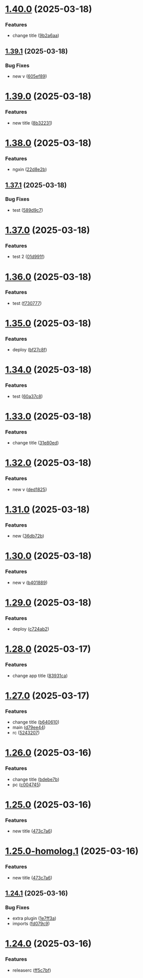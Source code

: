 # [1.40.0](https://github.com/yago-liv/semantic-test/compare/v1.39.1...v1.40.0) (2025-03-18)


### Features

* change title ([9b2a6aa](https://github.com/yago-liv/semantic-test/commit/9b2a6aae82c24f54d76708d5ace399de677d8566))

## [1.39.1](https://github.com/yago-liv/semantic-test/compare/v1.39.0...v1.39.1) (2025-03-18)


### Bug Fixes

* new v ([605ef89](https://github.com/yago-liv/semantic-test/commit/605ef890c338ce42af1cad7b3dadb4b83858edc3))

# [1.39.0](https://github.com/yago-liv/semantic-test/compare/v1.38.0...v1.39.0) (2025-03-18)


### Features

* new title ([8b32231](https://github.com/yago-liv/semantic-test/commit/8b32231dcee66f6f76c09e210a9743d1e7b86d88))

# [1.38.0](https://github.com/yago-liv/semantic-test/compare/v1.37.1...v1.38.0) (2025-03-18)


### Features

* ngxin ([22d8e2b](https://github.com/yago-liv/semantic-test/commit/22d8e2b54441f536e2f32c53e2832c417b003447))

## [1.37.1](https://github.com/yago-liv/semantic-test/compare/v1.37.0...v1.37.1) (2025-03-18)


### Bug Fixes

* test ([589d9c7](https://github.com/yago-liv/semantic-test/commit/589d9c778e5a432bc9c9f8f82b53d9269999a41b))

# [1.37.0](https://github.com/yago-liv/semantic-test/compare/v1.36.0...v1.37.0) (2025-03-18)


### Features

* test 2 ([01d991f](https://github.com/yago-liv/semantic-test/commit/01d991f309438512ebf66c193acc2a1246c1d89c))

# [1.36.0](https://github.com/yago-liv/semantic-test/compare/v1.35.0...v1.36.0) (2025-03-18)


### Features

* test ([f730777](https://github.com/yago-liv/semantic-test/commit/f730777f7dce78e77f9ecb75451eb26b3380dd6a))

# [1.35.0](https://github.com/yago-liv/semantic-test/compare/v1.34.0...v1.35.0) (2025-03-18)


### Features

* deploy ([bf27c8f](https://github.com/yago-liv/semantic-test/commit/bf27c8f0901f5ebdd6b7831c3296bc90ccccb944))

# [1.34.0](https://github.com/yago-liv/semantic-test/compare/v1.33.0...v1.34.0) (2025-03-18)


### Features

* test ([60a37c8](https://github.com/yago-liv/semantic-test/commit/60a37c8f081236ae40d9f03b2e79bb1cdfa867aa))

# [1.33.0](https://github.com/yago-liv/semantic-test/compare/v1.32.0...v1.33.0) (2025-03-18)


### Features

* change title ([31e80ed](https://github.com/yago-liv/semantic-test/commit/31e80eded48b764c3c4c2b8b51fb7fbc35390d78))

# [1.32.0](https://github.com/yago-liv/semantic-test/compare/v1.31.0...v1.32.0) (2025-03-18)


### Features

* new v ([ded1825](https://github.com/yago-liv/semantic-test/commit/ded18256a9f6ecbafca5edb1d015f6c68935f9c3))

# [1.31.0](https://github.com/yago-liv/semantic-test/compare/v1.30.0...v1.31.0) (2025-03-18)


### Features

* new ([36db72b](https://github.com/yago-liv/semantic-test/commit/36db72b398589049884c08e2665e6a3cfe23f0e2))

# [1.30.0](https://github.com/yago-liv/semantic-test/compare/v1.29.0...v1.30.0) (2025-03-18)


### Features

* new v ([b401889](https://github.com/yago-liv/semantic-test/commit/b401889a585bd6ff9da45f414c1ad4008e04be6d))

# [1.29.0](https://github.com/yago-liv/semantic-test/compare/v1.28.0...v1.29.0) (2025-03-18)


### Features

* deploy ([c724ab2](https://github.com/yago-liv/semantic-test/commit/c724ab29b77f2c1824f2290de201e170090f6894))

# [1.28.0](https://github.com/yago-liv/semantic-test/compare/v1.27.0...v1.28.0) (2025-03-17)


### Features

* change app title ([83931ca](https://github.com/yago-liv/semantic-test/commit/83931ca6677bcf0fbe9d9b1f537cdb6f88557baa))

# [1.27.0](https://github.com/yago-liv/semantic-test/compare/v1.26.0...v1.27.0) (2025-03-17)


### Features

* change title ([b640610](https://github.com/yago-liv/semantic-test/commit/b6406105e7daa57f0486097f9899acbff78e47c1))
* main ([d79ee44](https://github.com/yago-liv/semantic-test/commit/d79ee449633601fd0bf1fcd28a1096b68388892c))
* rc ([5243207](https://github.com/yago-liv/semantic-test/commit/5243207cf92e8e9635930005fd830f17f3ad361f))

# [1.26.0](https://github.com/yago-liv/semantic-test/compare/v1.25.0...v1.26.0) (2025-03-16)

### Features

- change title ([bdebe7b](https://github.com/yago-liv/semantic-test/commit/bdebe7b781e075b114309374b4b83212a0a6322e))
- pc ([c004745](https://github.com/yago-liv/semantic-test/commit/c004745982ceb381fa7f11d51b993c4ee01d1bae))

# [1.25.0](https://github.com/yago-liv/semantic-test/compare/v1.24.1...v1.25.0) (2025-03-16)

### Features

- new title ([473c7a6](https://github.com/yago-liv/semantic-test/commit/473c7a6d59b6bc902d3d79e53bb09b811e874aec))

# [1.25.0-homolog.1](https://github.com/yago-liv/semantic-test/compare/v1.24.1...v1.25.0-homolog.1) (2025-03-16)

### Features

- new title ([473c7a6](https://github.com/yago-liv/semantic-test/commit/473c7a6d59b6bc902d3d79e53bb09b811e874aec))

## [1.24.1](https://github.com/yago-liv/semantic-test/compare/v1.24.0...v1.24.1) (2025-03-16)

### Bug Fixes

- extra plugin ([1e7ff3a](https://github.com/yago-liv/semantic-test/commit/1e7ff3af199c7702f27ea8635dbe44588069406a))
- imports ([fd079c9](https://github.com/yago-liv/semantic-test/commit/fd079c9549e5d7efa6da14b1891ead52e297b81a))

# [1.24.0](https://github.com/yago-liv/semantic-test/compare/v1.23.1...v1.24.0) (2025-03-16)

### Features

- releaserc ([ff5c7bf](https://github.com/yago-liv/semantic-test/commit/ff5c7bfad2dc5b97a517f6fe1964d7e092673050))
